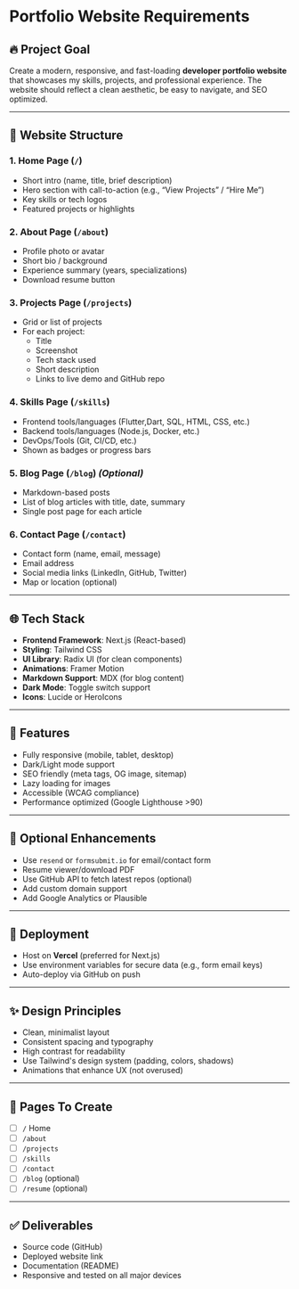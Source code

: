 # Portfolio Website Requirements

## 🔥 Project Goal
Create a modern, responsive, and fast-loading **developer portfolio website** that showcases my skills, projects, and professional experience. The website should reflect a clean aesthetic, be easy to navigate, and SEO optimized.

---

## 🧩 Website Structure

### 1. Home Page (`/`)
- Short intro (name, title, brief description)
- Hero section with call-to-action (e.g., “View Projects” / “Hire Me”)
- Key skills or tech logos
- Featured projects or highlights

### 2. About Page (`/about`)
- Profile photo or avatar
- Short bio / background
- Experience summary (years, specializations)
- Download resume button

### 3. Projects Page (`/projects`)
- Grid or list of projects
- For each project:
  - Title
  - Screenshot
  - Tech stack used
  - Short description
  - Links to live demo and GitHub repo

### 4. Skills Page (`/skills`)
- Frontend tools/languages (Flutter,Dart, SQL, HTML, CSS, etc.)
- Backend tools/languages (Node.js, Docker, etc.)
- DevOps/Tools (Git, CI/CD, etc.)
- Shown as badges or progress bars

### 5. Blog Page (`/blog`) *(Optional)*
- Markdown-based posts
- List of blog articles with title, date, summary
- Single post page for each article

### 6. Contact Page (`/contact`)
- Contact form (name, email, message)
- Email address
- Social media links (LinkedIn, GitHub, Twitter)
- Map or location (optional)

---

## 🌐 Tech Stack

- **Frontend Framework**: Next.js (React-based)
- **Styling**: Tailwind CSS
- **UI Library**:  Radix UI (for clean components)
- **Animations**: Framer Motion
- **Markdown Support**: MDX (for blog content)
- **Dark Mode**: Toggle switch support
- **Icons**: Lucide or HeroIcons

---

## 📱 Features

- Fully responsive (mobile, tablet, desktop)
- Dark/Light mode support
- SEO friendly (meta tags, OG image, sitemap)
- Lazy loading for images
- Accessible (WCAG compliance)
- Performance optimized (Google Lighthouse >90)

---

## 🧾 Optional Enhancements

- Use `resend` or `formsubmit.io` for email/contact form
- Resume viewer/download PDF
- Use GitHub API to fetch latest repos (optional)
- Add custom domain support
- Add Google Analytics or Plausible

---

## 📁 Deployment

- Host on **Vercel** (preferred for Next.js)
- Use environment variables for secure data (e.g., form email keys)
- Auto-deploy via GitHub on push

---

## ✨ Design Principles

- Clean, minimalist layout
- Consistent spacing and typography
- High contrast for readability
- Use Tailwind's design system (padding, colors, shadows)
- Animations that enhance UX (not overused)

---

## 🧪 Pages To Create

- [ ] `/` Home
- [ ] `/about`
- [ ] `/projects`
- [ ] `/skills`
- [ ] `/contact`
- [ ] `/blog` (optional)
- [ ] `/resume` (optional)

---

## ✅ Deliverables

- Source code (GitHub)
- Deployed website link
- Documentation (README)
- Responsive and tested on all major devices
